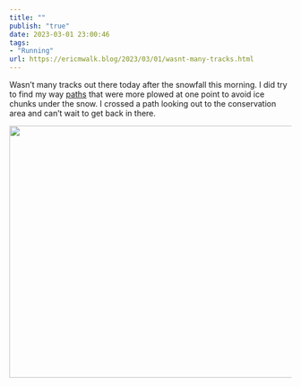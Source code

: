 ```yaml
---
title: ""
publish: "true"
date: 2023-03-01 23:00:46
tags:
- "Running"
url: https://ericmwalk.blog/2023/03/01/wasnt-many-tracks.html
---
```

Wasn’t many tracks out there today after the snowfall this morning. I did try to find my way [paths](http://www.strava.com/activities/8642904441) that were more plowed at one point to avoid ice chunks under the snow. I crossed a path looking out to the conservation area and can’t wait to get back in there.



<img src="uploads/2023/776a9a7891.jpg" width="600" height="450" alt="">